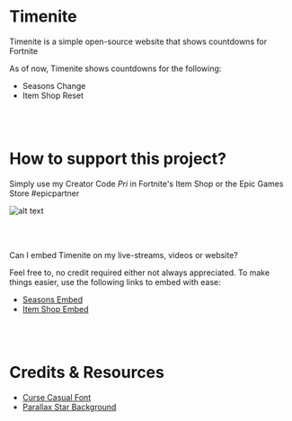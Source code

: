 # Timenite


Timenite is a simple open-source website that shows countdowns for Fortnite


As of now, Timenite shows countdowns for the following: 
- Seasons Change
- Item Shop Reset




<br /><br />



# How to support this project?
Simply use my Creator Code *Pri* in Fortnite's Item Shop or the Epic Games Store #epicpartner

![alt text](https://timenite.com/images/sacpri.gif)


<br /><br />

Can I embed Timenite on my live-streams, videos or website?

Feel free to, no credit required either not always appreciated. To make things easier, use the following links to embed with ease:

- [Seasons Embed](https://timenite.com/embeds/seasons-embed)
- [Item Shop Embed](https://timenite.com/embeds/item-shop-embed)


<br /><br />

# Credits & Resources
- [Curse Casual Font](https://www.dafont.com/curse-casual-jve.font)
- [Parallax Star Background](https://codepen.io/saransh/pen/BKJun)


